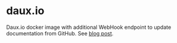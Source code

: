# daux.io

Daux.io docker image with additional WebHook endpoint to update documentation from GitHub. See [blog post](http://gh-blog.mybluemix.net/blogs/cokeSchlumpf/rethink-it/posts/projects/daux-io-docker.md).
